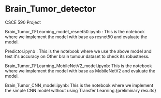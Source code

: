 # Brain_Tumor_detector
CSCE 590 Project 

Brain_Tumor_TFLearning_model_resnet50.ipynb : This is the notebook where we implement the model with base as resnet50 and evaluate the model. 

Predictor.ipynb : This is the notebook where we use the above model and test it's accuracy on Other brain tumour dataset to check its robustness.

Brain_Tumor_TFLearning_MobileNetV2_model.ipynb:  This is the notebook where we implement the model with base as MobileNetV2 and evaluate the model.

Brain_Tumor_CNN_model.ipynb: This is the notebook where we implement the simple CNN model without using Transfer Learning.{preliminary results}
